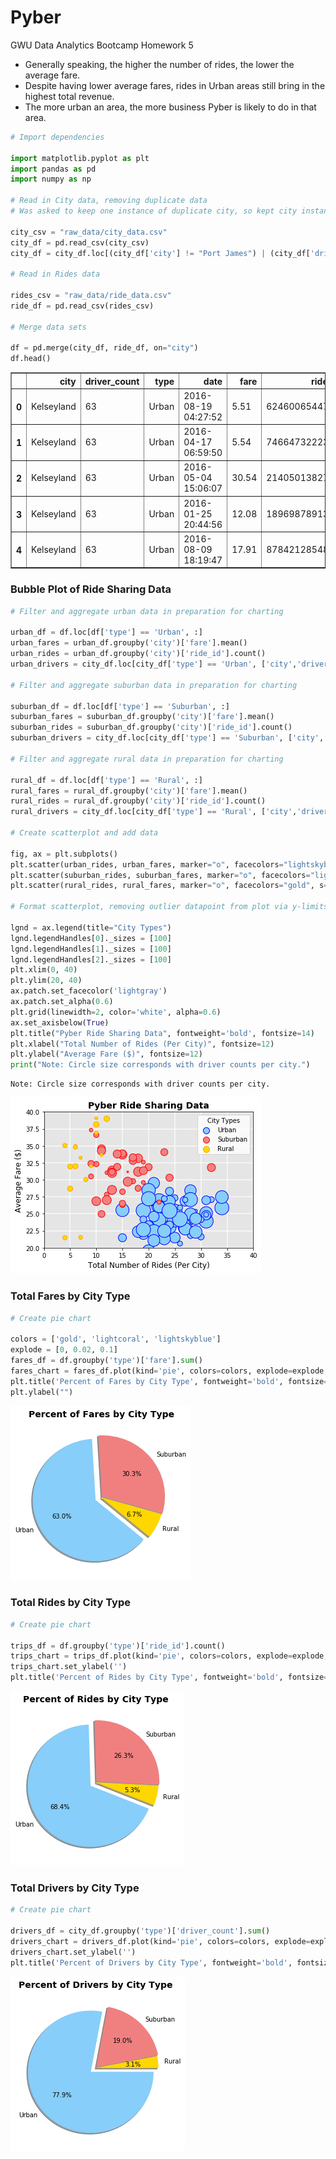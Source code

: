 
# Pyber
GWU Data Analytics Bootcamp Homework 5

* Generally speaking, the higher the number of rides, the lower the average fare.
* Despite having lower average fares, rides in Urban areas still bring in the highest total revenue.
* The more urban an area, the more business Pyber is likely to do in that area.


```python
# Import dependencies

import matplotlib.pyplot as plt
import pandas as pd
import numpy as np

# Read in City data, removing duplicate data 
# Was asked to keep one instance of duplicate city, so kept city instance with higher driver count

city_csv = "raw_data/city_data.csv"
city_df = pd.read_csv(city_csv)
city_df = city_df.loc[(city_df['city'] != "Port James") | (city_df['driver_count'] == 15), :]

# Read in Rides data

rides_csv = "raw_data/ride_data.csv"
ride_df = pd.read_csv(rides_csv)

# Merge data sets

df = pd.merge(city_df, ride_df, on="city")
df.head()
```

<table border="1" class="dataframe">
  <thead>
    <tr style="text-align: right;">
      <th></th>
      <th>city</th>
      <th>driver_count</th>
      <th>type</th>
      <th>date</th>
      <th>fare</th>
      <th>ride_id</th>
    </tr>
  </thead>
  <tbody>
    <tr>
      <th>0</th>
      <td>Kelseyland</td>
      <td>63</td>
      <td>Urban</td>
      <td>2016-08-19 04:27:52</td>
      <td>5.51</td>
      <td>6246006544795</td>
    </tr>
    <tr>
      <th>1</th>
      <td>Kelseyland</td>
      <td>63</td>
      <td>Urban</td>
      <td>2016-04-17 06:59:50</td>
      <td>5.54</td>
      <td>7466473222333</td>
    </tr>
    <tr>
      <th>2</th>
      <td>Kelseyland</td>
      <td>63</td>
      <td>Urban</td>
      <td>2016-05-04 15:06:07</td>
      <td>30.54</td>
      <td>2140501382736</td>
    </tr>
    <tr>
      <th>3</th>
      <td>Kelseyland</td>
      <td>63</td>
      <td>Urban</td>
      <td>2016-01-25 20:44:56</td>
      <td>12.08</td>
      <td>1896987891309</td>
    </tr>
    <tr>
      <th>4</th>
      <td>Kelseyland</td>
      <td>63</td>
      <td>Urban</td>
      <td>2016-08-09 18:19:47</td>
      <td>17.91</td>
      <td>8784212854829</td>
    </tr>
  </tbody>
</table>

### Bubble Plot of Ride Sharing Data


```python
# Filter and aggregate urban data in preparation for charting

urban_df = df.loc[df['type'] == 'Urban', :]
urban_fares = urban_df.groupby('city')['fare'].mean()
urban_rides = urban_df.groupby('city')['ride_id'].count()
urban_drivers = city_df.loc[city_df['type'] == 'Urban', ['city','driver_count']].set_index('city')

# Filter and aggregate suburban data in preparation for charting

suburban_df = df.loc[df['type'] == 'Suburban', :]
suburban_fares = suburban_df.groupby('city')['fare'].mean()
suburban_rides = suburban_df.groupby('city')['ride_id'].count()
suburban_drivers = city_df.loc[city_df['type'] == 'Suburban', ['city','driver_count']].set_index('city')

# Filter and aggregate rural data in preparation for charting

rural_df = df.loc[df['type'] == 'Rural', :]
rural_fares = rural_df.groupby('city')['fare'].mean()
rural_rides = rural_df.groupby('city')['ride_id'].count()
rural_drivers = city_df.loc[city_df['type'] == 'Rural', ['city','driver_count']].set_index('city')

# Create scatterplot and add data

fig, ax = plt.subplots()
plt.scatter(urban_rides, urban_fares, marker="o", facecolors="lightskyblue", edgecolor="blue", s=urban_drivers*8, label="Urban")
plt.scatter(suburban_rides, suburban_fares, marker="o", facecolors="lightcoral", edgecolor="red", s=suburban_drivers*8, label="Suburban")
plt.scatter(rural_rides, rural_fares, marker="o", facecolors="gold", s=rural_drivers*8, label="Rural", edgecolor="orange")

# Format scatterplot, removing outlier datapoint from plot via y-limits

lgnd = ax.legend(title="City Types")
lgnd.legendHandles[0]._sizes = [100]
lgnd.legendHandles[1]._sizes = [100]
lgnd.legendHandles[2]._sizes = [100]
plt.xlim(0, 40)
plt.ylim(20, 40)
ax.patch.set_facecolor('lightgray')
ax.patch.set_alpha(0.6)
plt.grid(linewidth=2, color='white', alpha=0.6)
ax.set_axisbelow(True)
plt.title("Pyber Ride Sharing Data", fontweight='bold', fontsize=14)
plt.xlabel("Total Number of Rides (Per City)", fontsize=12)
plt.ylabel("Average Fare ($)", fontsize=12)
print("Note: Circle size corresponds with driver counts per city.")
```

    Note: Circle size corresponds with driver counts per city.


![png](Images/output_4_1.png)


### Total Fares by City Type


```python
# Create pie chart

colors = ['gold', 'lightcoral', 'lightskyblue']
explode = [0, 0.02, 0.1]
fares_df = df.groupby('type')['fare'].sum()
fares_chart = fares_df.plot(kind='pie', colors=colors, explode=explode, shadow=True, figsize=(4.5,4.5), autopct="%1.1f%%", startangle=-40)
plt.title('Percent of Fares by City Type', fontweight='bold', fontsize=14)
plt.ylabel("")
```

![png](Images/output_6_1.png)

### Total Rides by City Type


```python
# Create pie chart

trips_df = df.groupby('type')['ride_id'].count()
trips_chart = trips_df.plot(kind='pie', colors=colors, explode=explode, shadow=True, figsize=(4.5,4.5), autopct="%1.1f%%", startangle=-22)
trips_chart.set_ylabel('')
plt.title('Percent of Rides by City Type', fontweight='bold', fontsize=14)
```

![png](Images/output_8_1.png)

### Total Drivers by City Type


```python
# Create pie chart

drivers_df = city_df.groupby('type')['driver_count'].sum()
drivers_chart = drivers_df.plot(kind='pie', colors=colors, explode=explode, shadow=True, figsize=(4.5,4.5), autopct="%1.1f%%")
drivers_chart.set_ylabel('')
plt.title('Percent of Drivers by City Type', fontweight='bold', fontsize=14)
```

![png](Images/output_10_1.png)

